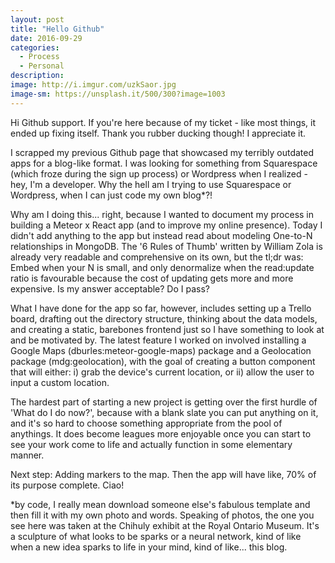 ```yaml
---
layout: post
title: "Hello Github"
date: 2016-09-29
categories:
  - Process
  - Personal
description: 
image: http://i.imgur.com/uzkSaor.jpg
image-sm: https://unsplash.it/500/300?image=1003
---
```

Hi Github support. If you're here because of my ticket - like most things, it ended up fixing itself. Thank you rubber ducking though! I appreciate it.

I scrapped my previous Github page that showcased my terribly outdated apps for a blog-like format. I was looking for something from Squarespace (which froze during the sign up process) or Wordpress when I realized - hey, I'm a developer. Why the hell am I trying to use Squarespace or Wordpress, when I can just code my own blog*?! 

Why am I doing this... right, because I wanted to document my process in building a Meteor x React app (and to improve my online presence). Today I didn't add anything to the app but instead read about modeling One-to-N relationships in MongoDB. The '6 Rules of Thumb' written by William Zola is already very readable and comprehensive on its own, but the tl;dr was: Embed when your N is small, and only denormalize when the read:update ratio is favourable because the cost of updating gets more and more expensive. Is my answer acceptable? Do I pass?

What I have done for the app so far, however, includes setting up a Trello board, drafting out the directory structure, thinking about the data models, and creating a static, barebones frontend just so I have something to look at and be motivated by. The latest feature I worked on involved installing a Google Maps (dburles:meteor-google-maps) package and a Geolocation package (mdg:geolocation), with the goal of creating a button component that will either: i) grab the device's current location, or ii) allow the user to input a custom location.

The hardest part of starting a new project is getting over the first hurdle of 'What do I do now?', because with a blank slate you can put anything on it, and it's so hard to choose something appropriate from the pool of anythings. It does become leagues more enjoyable once you can start to see your work come to life and actually function in some elementary manner.

Next step: Adding markers to the map. Then the app will have like, 70% of its purpose complete. Ciao!

*by code, I really mean download someone else's fabulous template and then fill it with my own photo and words. Speaking of photos, the one you see here was taken at the Chihuly exhibit at the Royal Ontario Museum. It's a sculpture of what looks to be sparks or a neural network, kind of like when a new idea sparks to life in your mind, kind of like... this blog.